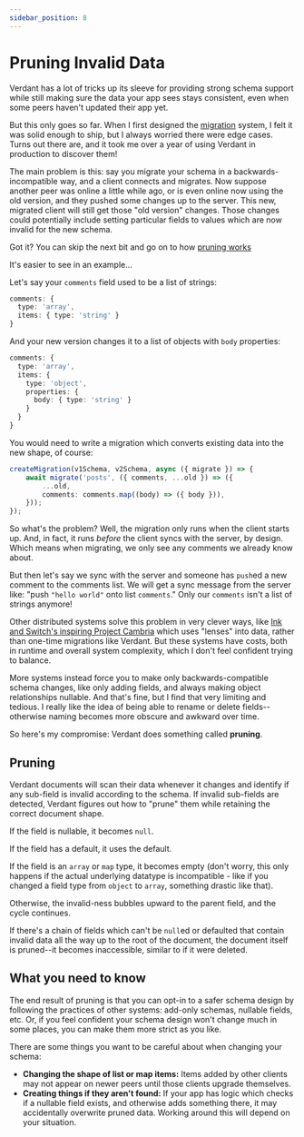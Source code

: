 ```yaml
---
sidebar_position: 8
---
```


# Pruning Invalid Data

Verdant has a lot of tricks up its sleeve for providing strong schema support while still making sure the data your app sees stays consistent, even when some peers haven't updated their app yet.

But this only goes so far. When I first designed the [migration](../local-storage/migrations.md) system, I felt it was solid enough to ship, but I always worried there were edge cases. Turns out there are, and it took me over a year of using Verdant in production to discover them!

The main problem is this: say you migrate your schema in a backwards-incompatible way, and a client connects and migrates. Now suppose another peer was online a little while ago, or is even online now using the old version, and they pushed some changes up to the server. This new, migrated client will still get those "old version" changes. Those changes could potentially include setting particular fields to values which are now invalid for the new schema.

Got it? You can skip the next bit and go on to how [pruning works](#pruning)

It's easier to see in an example...

Let's say your `comments` field used to be a list of strings:

```ts
comments: {
  type: 'array',
  items: { type: 'string' }
}
```

And your new version changes it to a list of objects with `body` properties:

```ts
comments: {
  type: 'array',
  items: {
    type: 'object',
    properties: {
      body: { type: 'string' }
    }
  }
}
```

You would need to write a migration which converts existing data into the new shape, of course:

```ts
createMigration(v1Schema, v2Schema, async ({ migrate }) => {
	await migrate('posts', ({ comments, ...old }) => ({
		...old,
		comments: comments.map((body) => ({ body })),
	}));
});
```

So what's the problem? Well, the migration only runs when the client starts up. And, in fact, it runs _before_ the client syncs with the server, by design. Which means when migrating, we only see any comments we already know about.

But then let's say we sync with the server and someone has `push`ed a new comment to the comments list. We will get a sync message from the server like: "push `"hello world"` onto list `comments`." Only our `comments` isn't a list of strings anymore!

Other distributed systems solve this problem in very clever ways, like [Ink and Switch's inspiring Project Cambria](https://www.inkandswitch.com/cambria/) which uses "lenses" into data, rather than one-time migrations like Verdant. But these systems have costs, both in runtime and overall system complexity, which I don't feel confident trying to balance.

More systems instead force you to make only backwards-compatible schema changes, like only adding fields, and always making object relationships nullable. And that's fine, but I find that very limiting and tedious. I really like the idea of being able to rename or delete fields--otherwise naming becomes more obscure and awkward over time.

So here's my compromise: Verdant does something called **pruning**.

## Pruning

Verdant documents will scan their data whenever it changes and identify if any sub-field is invalid according to the schema. If invalid sub-fields are detected, Verdant figures out how to "prune" them while retaining the correct document shape.

If the field is nullable, it becomes `null`.

If the field has a default, it uses the default.

If the field is an `array` or `map` type, it becomes empty (don't worry, this only happens if the actual underlying datatype is incompatible - like if you changed a field type from `object` to `array`, something drastic like that).

Otherwise, the invalid-ness bubbles upward to the parent field, and the cycle continues.

If there's a chain of fields which can't be `null`ed or defaulted that contain invalid data all the way up to the root of the document, the document itself is pruned--it becomes inaccessible, similar to if it were deleted.

## What you need to know

The end result of pruning is that you can opt-in to a safer schema design by following the practices of other systems: add-only schemas, nullable fields, etc. Or, if you feel confident your schema design won't change much in some places, you can make them more strict as you like.

There are some things you want to be careful about when changing your schema:

- **Changing the shape of list or map items:** Items added by other clients may not appear on newer peers until those clients upgrade themselves.
- **Creating things if they aren't found:** If your app has logic which checks if a nullable field exists, and otherwise adds something there, it may accidentally overwrite pruned data. Working around this will depend on your situation.
